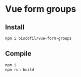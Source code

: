 Vue form groups
===============

Install
-------

```sh
npm i biscofil/vue-form-groups
```

Compile
-------

```sh
npm i
npm run build
```
